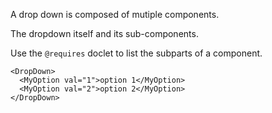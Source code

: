 A drop down is composed of mutiple components.

The dropdown itself and its sub-components.

Use the `@requires` doclet to list the subparts of a component.

```vue live
<DropDown>
  <MyOption val="1">option 1</MyOption>
  <MyOption val="2">option 2</MyOption>
</DropDown>
```
